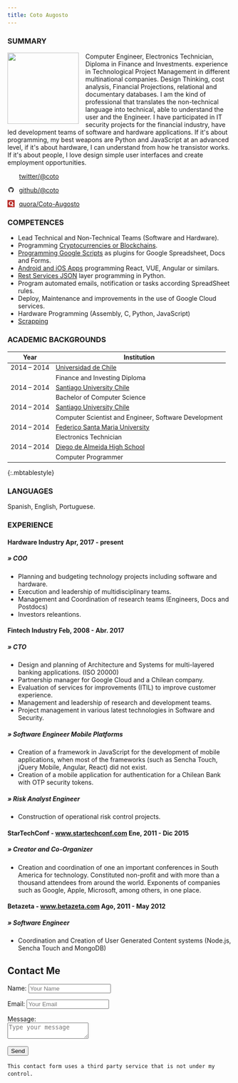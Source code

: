 ```yaml
---
title: Coto Augosto
---
```


### SUMMARY


<img src="https://pbs.twimg.com/profile_images/867001529508782081/d2EPjhxf_400x400.jpg" width="160" height="160" style="float: left; margin-right: 15px;"/> Computer Engineer, Electronics Technician, Diploma in Finance and Investments. experience in Technological Project Management in different multinational companies. Design Thinking, cost analysis, Financial Projections, relational and documentary databases. I am the kind of professional that translates the non-technical language into technical, able to understand the user and the Engineer. I have participated in IT security projects for the financial industry, have led development teams of software and hardware applications. If it's about programming, my best weapons are Python and JavaScript at an advanced level, if it's about hardware, I can understand from how he transistor works. If it's about people, I love design simple user interfaces and create employment opportunities.

<img src="/twitter.ico" width="16" height="16" style="float: left; margin-right: 10px;"/> [twitter/@coto][t_coto] 

<img src="/github.png" width="16" height="16" style="float: left; margin-right: 10px;"/> [github/@coto][g_coto]

<img src="/quora.jpg" width="16" height="16" style="float: left; margin-right: 10px;"/> [quora/Coto-Augosto][quora]

### COMPETENCES

- Lead Technical and Non-Technical Teams (Software and Hardware).
- Programming [Cryptocurrencies or Blockchains](http://bit.ly/cryptocurrency_programming).
- [Programming Google Scripts](http://bit.ly/google_script_programming) as plugins for Google Spreadsheet, Docs and Forms.
- [Android and iOS Apps](http://bit.ly/mob_apps_programming) programming React, VUE, Angular or similars.
- [Rest Services JSON](http://bit.ly/rest_programming) layer programming in Python.
- Program automated emails, notification or tasks according SpreadSheet rules.
- Deploy, Maintenance and improvements in the use of Google Cloud services.
- Hardware Programming (Assembly, C, Python, JavaScript)
- [Scrapping][quora_s]


### ACADEMIC BACKGROUNDS

| Year | Institution |
| --- | --- |
| 2014 – 2014 | [Universidad de Chile][fen]​ |
|  | Finance and Investing Diploma |
| 2014 – 2014 | [Santiago University Chile][usach] |
|  | Bachelor of Computer Science |
| 2014 – 2014 | [Santiago University Chile][usach] |
|  | Computer Scientist and Engineer, Software Development |
| 2014 – 2014 | [Federico Santa Maria University][usm] |
|  | Electronics Technician |
| 2014 – 2014 | [Diego de Almeida High School][lda] |
|  | Computer Programmer |
{:.mbtablestyle}

    
### LANGUAGES

Spanish, English, Portuguese.

### EXPERIENCE

#### Hardware Industry Apr, 2017 - present 
##### » COO

- Planning and budgeting technology projects including software and hardware.
- Execution and leadership of multidisciplinary teams.
- Management and Coordination of research teams (Engineers, Docs and Postdocs)
- Investors releantions.

#### Fintech Industry Feb, 2008 - Abr. 2017 
##### » CTO
- Design and planning of Architecture and Systems for multi-layered banking applications. (ISO 20000)
- Partnership manager for Google Cloud and a Chilean company.
- Evaluation of services for improvements (ITIL) to improve customer experience.
- Management and leadership of research and development teams.
- Project management in various latest technologies in Software and Security.

##### » Software Engineer Mobile Platforms
- Creation of a framework in JavaScript for the development of mobile applications, when most of the frameworks (such as Sencha Touch, jQuery Mobile, Angular, React) did not exist.
- Creation of a mobile application for authentication for a Chilean Bank with OTP security tokens. 
##### » Risk Analyst Engineer
- Construction of operational risk control projects.

#### StarTechConf -​ ​www.startechconf.com Ene, 2011 - Dic 2015 
##### » Creator and Co-Organizer
- Creation and coordination of one an important conferences in South America for technology. Constituted non-profit and with more than a thousand attendees from around the world. Exponents of companies such as Google, Apple, Microsoft, among others, in one place.

#### Betazeta -​ ​www.betazeta.com Ago, 2011 - May 2012 
##### » Software Engineer
- Coordination and Creation of User Generated Content systems (Node.js, Sencha Touch and MongoDB)


## Contact Me
<form class="contact-form" method="post" action="https://formspree.io/spam-filter@beecoss.com">
   <p>Name: <input name="Name" placeholder="Your Name" /></p>
   <p>Email: <input name="_replyto" placeholder="Your Email" /></p>
   <p>Message: <br><textarea name="message" placeholder="Type your message"></textarea> </p>
    <input type="submit" value="Send">
    <input type="hidden" name="_subject" value="Contact form">
    <input type="hidden" name="_next" value="thanks.md">
</form>

`This contact form uses a third party service that is not under my control.`

[usach]: http://www.usach.cl​
[usm]: http://www.utfsm.cl​
[fen]: http://www.fen.uchile.cl
[t_coto]: https://www.twitter.com/coto
[g_coto]: https://www.github.com/coto
[quora_s]: https://www.quora.com/What-is-the-coolest-thing-you-have-ever-created-alone-as-a-programmer/answer/Coto-Augosto
[quora]: https://www.quora.com/Coto-Augosto
[lda]: http://fees.cl/lda/
